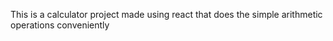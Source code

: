 This is a calculator project made using react that does the simple arithmetic operations conveniently 
